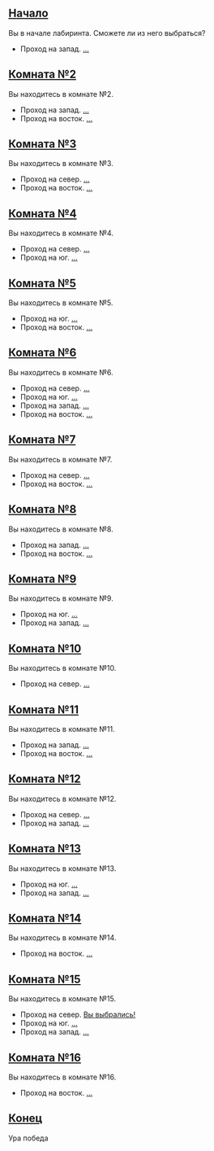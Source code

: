 ## [Начало](#начало)

Вы в начале лабиринта. Сможете ли из него выбраться?

* Проход на запад. [...](#комната-2)

## [Комната №2](#комната-2)

Вы находитесь в комнате №2.

* Проход на запад. [...](#комната-3)
* Проход на восток. [...](#начало)

## [Комната №3](#комната-3)

Вы находитесь в комнате №3.

* Проход на север. [...](#комната-4)
* Проход на восток. [...](#комната-2)

## [Комната №4](#комната-4)

Вы находитесь в комнате №4.

* Проход на север. [...](#комната-5)
* Проход на юг. [...](#комната-3)

## [Комната №5](#комната-5)

Вы находитесь в комнате №5.

* Проход на юг. [...](#комната-4)
* Проход на восток. [...](#комната-6)

## [Комната №6](#комната-6)

Вы находитесь в комнате №6.

* Проход на север. [...](#комната-15)
* Проход на юг. [...](#комната-7)
* Проход на запад. [...](#комната-5)
* Проход на восток. [...](#комната-11)

## [Комната №7](#комната-7)

Вы находитесь в комнате №7.

* Проход на север. [...](#комната-6)
* Проход на восток. [...](#комната-8)

## [Комната №8](#комната-8)

Вы находитесь в комнате №8.

* Проход на запад. [...](#комната-7)
* Проход на восток. [...](#комната-9)

## [Комната №9](#комната-9)

Вы находитесь в комнате №9.

* Проход на юг. [...](#комната-10)
* Проход на запад. [...](#комната-8)

## [Комната №10](#комната-10)

Вы находитесь в комнате №10.

* Проход на север. [...](#комната-9)

## [Комната №11](#комната-11)

Вы находитесь в комнате №11.

* Проход на запад. [...](#комната-6)
* Проход на восток. [...](#комната-12)

## [Комната №12](#комната-12)

Вы находитесь в комнате №12.

* Проход на север. [...](#комната-13)
* Проход на запад. [...](#комната-11)

## [Комната №13](#комната-13)

Вы находитесь в комнате №13.

* Проход на юг. [...](#комната-12)
* Проход на запад. [...](#комната-14)

## [Комната №14](#комната-14)

Вы находитесь в комнате №14.

* Проход на восток. [...](#комната-13)

## [Комната №15](#комната-15)

Вы находитесь в комнате №15.

* Проход на север. [Вы выбрались!](#конец)
* Проход на юг. [...](#комната-6)
* Проход на запад. [...](#комната-16)

## [Комната №16](#комната-16)

Вы находитесь в комнате №16.

* Проход на восток. [...](#комната-15)

## [Конец](#конец)
Ура победа